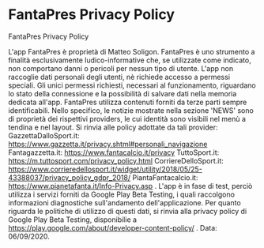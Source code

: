 # FantaPres Privacy Policy
FantaPres Privacy Policy

L'app FantaPres è proprietà di Matteo Soligon. 
FantaPres è uno strumento a finalità esclusivamente ludico-informative che, se utilizzate come indicato, non comportano danni o pericoli per nessun tipo di utente. 
L'app non raccoglie dati personali degli utenti, nè richiede accesso a permessi speciali. Gli unici permessi richiesti, necessari al funzionamento, riguardano lo stato della connessione e la possibilità di salvare dati nella memoria dedicata all'app. 
FantaPres utilizza contenuti forniti da terze parti sempre identificabili. Nello specifico, le notizie mostrate nella sezione 'NEWS' sono di proprietà dei rispettivi providers, le cui identità sono visibili nel menù a tendina e nel layout. Si rinvia alle policy adottate da tali provider: GazzettaDalloSport.it: https://www.gazzetta.it/privacy.shtml#personali_navigazione Fantagazzetta.it: https://www.fantacalcio.it/privacy TuttoSport.it: https://m.tuttosport.com/privacy_policy.html CorriereDelloSport.it: https://www.corrieredellosport.it/widget/utility/2018/05/25-43388037/privacy_policy_gdpr_2018/ PiantaFantacalcio.it: https://www.pianetafanta.it/Info-Privacy.asp . 
L'app è in fase di test, perciò utilizza i servizi forniti da Google Play Beta Testing, i quali raccolgono informazioni diagnostiche sull'andamento dell'applicazione. Per quanto riguarda le politiche di utilizzo di questi dati, si rinvia alla privacy policy di Google Play Beta Testing, disponibilie a https://play.google.com/about/developer-content-policy/ . 
Data: 06/09/2020.
